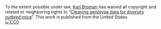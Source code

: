 To the extent possible under law,
[Karl Broman](https://github.com/kbroman)
has waived all copyright and related or neighboring rights to
&ldquo;[Cleaning genotype data for diversity outbred mice](https://github.com/kbroman/Talk_CTC2018)&rdquo;.
This work is published from the United States.
<br/>
[![CC0](https://i.creativecommons.org/p/zero/1.0/88x31.png)](https://creativecommons.org/publicdomain/zero/1.0/)
